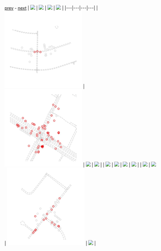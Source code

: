 
[prev](gal_8.md) - [next](gal_10.md)
| [![](../thumb/uncompressed_scenario_training_training.tfrecord-00223-of-01000.gif)](../vid/uncompressed_scenario_training_training.tfrecord-00223-of-01000.gif)  | [![](../thumb/uncompressed_scenario_training_training.tfrecord-00008-of-01000.gif)](../vid/uncompressed_scenario_training_training.tfrecord-00008-of-01000.gif)  | [![](../thumb/uncompressed_scenario_training_training.tfrecord-00071-of-01000.gif)](../vid/uncompressed_scenario_training_training.tfrecord-00071-of-01000.gif)  | [![](../thumb/uncompressed_scenario_training_training.tfrecord-00002-of-01000.gif)](../vid/uncompressed_scenario_training_training.tfrecord-00002-of-01000.gif)  |
|---|---|---|---|
| [![](../thumb/uncompressed_scenario_training_training.tfrecord-00321-of-01000.gif)](../vid/uncompressed_scenario_training_training.tfrecord-00321-of-01000.gif)  | [![](../thumb/uncompressed_scenario_training_training.tfrecord-00294-of-01000.gif)](../vid/uncompressed_scenario_training_training.tfrecord-00294-of-01000.gif)  | [![](../thumb/uncompressed_scenario_training_training.tfrecord-00167-of-01000.gif)](../vid/uncompressed_scenario_training_training.tfrecord-00167-of-01000.gif)  | [![](../thumb/uncompressed_scenario_training_training.tfrecord-00088-of-01000.gif)](../vid/uncompressed_scenario_training_training.tfrecord-00088-of-01000.gif)  |
| [![](../thumb/uncompressed_scenario_training_training.tfrecord-00023-of-01000.gif)](../vid/uncompressed_scenario_training_training.tfrecord-00023-of-01000.gif)  | [![](../thumb/uncompressed_scenario_training_training.tfrecord-00005-of-01000.gif)](../vid/uncompressed_scenario_training_training.tfrecord-00005-of-01000.gif)  | [![](../thumb/uncompressed_scenario_training_training.tfrecord-00231-of-01000.gif)](../vid/uncompressed_scenario_training_training.tfrecord-00231-of-01000.gif)  | [![](../thumb/uncompressed_scenario_training_training.tfrecord-00193-of-01000.gif)](../vid/uncompressed_scenario_training_training.tfrecord-00193-of-01000.gif)  |
| [![](../thumb/uncompressed_scenario_training_training.tfrecord-00084-of-01000.gif)](../vid/uncompressed_scenario_training_training.tfrecord-00084-of-01000.gif)  | [![](../thumb/uncompressed_scenario_training_training.tfrecord-00235-of-01000.gif)](../vid/uncompressed_scenario_training_training.tfrecord-00235-of-01000.gif)  | [![](../thumb/uncompressed_scenario_training_training.tfrecord-00308-of-01000.gif)](../vid/uncompressed_scenario_training_training.tfrecord-00308-of-01000.gif)  | [![](../thumb/uncompressed_scenario_training_training.tfrecord-00188-of-01000.gif)](../vid/uncompressed_scenario_training_training.tfrecord-00188-of-01000.gif)  |
